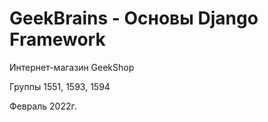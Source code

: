 # GeekBrains - Основы Django Framework

Интернет-магазин GeekShop

Группы 1551, 1593, 1594

Февраль 2022г.
